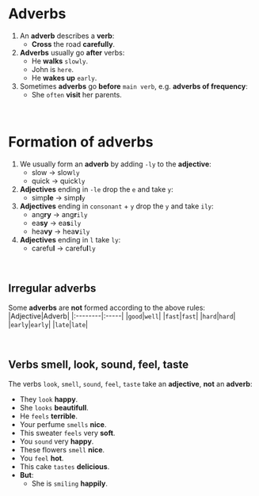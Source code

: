 # Adverbs
1. An **adverb** describes a **verb**:
   - **Cross** the road **carefully**.
2. **Adverbs** usually go **after** verbs:
   - He **walks** `slowly`.
   - John is `here`.
   - He **wakes up** `early`.
3. Sometimes **adverbs** go **before** `main verb`, e.g. **adverbs of frequency**:
   - She `often` **visit** her parents.

<br>

# Formation of adverbs
1. We usually form an **adverb** by adding `-ly` to the **adjective**:
   - slow → slow`ly`
   - quick → quick`ly`
2. **Adjectives** ending in `-le` drop the `e` and take `y`:
   - simp**le** → simp**l**`y`
3. **Adjectives** ending in `consonant` + `y` drop the `y` and take `ily`:
   - ang**ry** → ang**r**`ily`
   - ea**sy** → ea**s**`ily`
   - hea**vy** → hea**v**`ily`
4. **Adjectives** ending in `l` take `ly`:
   - carefu**l** → carefu**l**`ly`

<br>

## Irregular adverbs
Some **adverbs** are **not** formed according to the above rules:
|Adjective|Adverb|
|:--------|:-----|
|`good`|`well`|
|`fast`|`fast`|
|`hard`|`hard`|
|`early`|`early`|
|`late`|`late`|

<br>

## Verbs smell, look, sound, feel, taste
The verbs `look`, `smell`, `sound`, `feel`, `taste` take an **adjective**, **not** an **adverb**:
- They `look` **happy**.
- She `looks` **beautifull**.
- He `feels` **terrible**.
- Your perfume `smells` **nice**.
- This sweater `feels` very **soft**.
- You `sound` very **happy**.
- These flowers `smell` **nice**.
- You `feel` **hot**.
- This cake `tastes` **delicious**.
- **But**:
  - She is `smiling` **happily**.